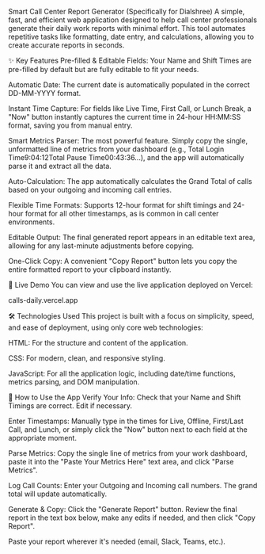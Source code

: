 Smart Call Center Report Generator (Specifically for Dialshree)
A simple, fast, and efficient web application designed to help call center professionals generate their daily work reports with minimal effort. This tool automates repetitive tasks like formatting, date entry, and calculations, allowing you to create accurate reports in seconds.

✨ Key Features
Pre-filled & Editable Fields: Your Name and Shift Times are pre-filled by default but are fully editable to fit your needs.

Automatic Date: The current date is automatically populated in the correct DD-MM-YYYY format.

Instant Time Capture: For fields like Live Time, First Call, or Lunch Break, a "Now" button instantly captures the current time in 24-hour HH:MM:SS format, saving you from manual entry.

Smart Metrics Parser: The most powerful feature. Simply copy the single, unformatted line of metrics from your dashboard (e.g., Total Login Time9:04:12Total Pause Time00:43:36...), and the app will automatically parse it and extract all the data.

Auto-Calculation: The app automatically calculates the Grand Total of calls based on your outgoing and incoming call entries.

Flexible Time Formats: Supports 12-hour format for shift timings and 24-hour format for all other timestamps, as is common in call center environments.

Editable Output: The final generated report appears in an editable text area, allowing for any last-minute adjustments before copying.

One-Click Copy: A convenient "Copy Report" button lets you copy the entire formatted report to your clipboard instantly.

🚀 Live Demo
You can view and use the live application deployed on Vercel:

calls-daily.vercel.app

🛠️ Technologies Used
This project is built with a focus on simplicity, speed, and ease of deployment, using only core web technologies:

HTML: For the structure and content of the application.

CSS: For modern, clean, and responsive styling.

JavaScript: For all the application logic, including date/time functions, metrics parsing, and DOM manipulation.

📖 How to Use the App
Verify Your Info: Check that your Name and Shift Timings are correct. Edit if necessary.

Enter Timestamps: Manually type in the times for Live, Offline, First/Last Call, and Lunch, or simply click the "Now" button next to each field at the appropriate moment.

Parse Metrics: Copy the single line of metrics from your work dashboard, paste it into the "Paste Your Metrics Here" text area, and click "Parse Metrics".

Log Call Counts: Enter your Outgoing and Incoming call numbers. The grand total will update automatically.

Generate & Copy: Click the "Generate Report" button. Review the final report in the text box below, make any edits if needed, and then click "Copy Report".

Paste your report wherever it's needed (email, Slack, Teams, etc.).
